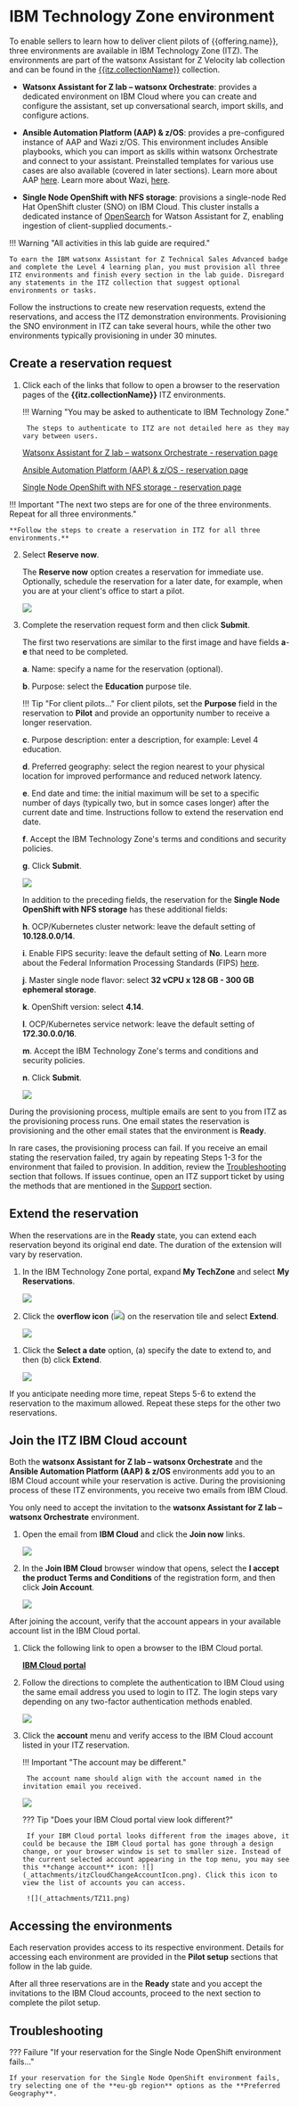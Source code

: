# IBM Technology Zone environment
To enable sellers to learn how to deliver client pilots of {{offering.name}}, three environments are available in IBM Technology Zone (ITZ). The environments are part of the watsonx Assistant for Z Velocity lab collection and can be found in the <a href="{{itz.collectionURL}}" target="_blank">{{itz.collectionName}}</a> collection.

- **Watsonx Assistant for Z lab – watsonx Orchestrate**: provides a dedicated environment on IBM Cloud where you can create and configure the assistant, set up conversational search, import skills, and configure actions.

- **Ansible Automation Platform (AAP) & z/OS**: provides a pre-configured instance of AAP and Wazi z/OS. This environment includes Ansible playbooks, which you can import as skills within watsonx Orchestrate and connect to your assistant. Preinstalled templates for various use cases are also available (covered in later sections). Learn more about AAP <a href="https://www.redhat.com/en/technologies/management/ansible" target="_blank">here</a>. Learn more about Wazi, <a href="https://www.ibm.com/cloud/wazi-as-a-service" target="_blank">here</a>.

- **Single Node OpenShift with NFS storage**: provisions a single-node Red Hat OpenShift cluster (SNO) on IBM Cloud. This cluster installs a dedicated instance of [OpenSearch](https://opensearch.org/) for Watson Assistant for Z, enabling ingestion of client-supplied documents.- 

!!! Warning "All activities in this lab guide are required."

    To earn the IBM watsonx Assistant for Z Technical Sales Advanced badge and complete the Level 4 learning plan, you must provision all three ITZ environments and finish every section in the lab guide. Disregard any statements in the ITZ collection that suggest optional environments or tasks.

Follow the instructions to create new reservation requests, extend the reservations, and access the ITZ demonstration environments. Provisioning the SNO environment in ITZ can take several hours, while the other two environments typically provisioning in under 30 minutes.

## Create a reservation request
1. Click each of the links that follow to open a browser to the reservation pages of the **{{itz.collectionName}}** ITZ environments.

    !!! Warning "You may be asked to authenticate to IBM Technology Zone."

        The steps to authenticate to ITZ are not detailed here as they may vary between users.

    <a href="{{itz.orchestrateEnv}}" target="_blank">Watsonx Assistant for Z lab – watsonx Orchestrate - reservation page</a>
    
    <a href="{{itz.aapEnv}}" target="_blank">Ansible Automation Platform (AAP) & z/OS - reservation page</a>
    
    <a href="{{itz.snoEnv}}" target="_blank">Single Node OpenShift with NFS storage - reservation page</a>

!!! Important "The next two steps are for one of the three environments. Repeat for all three environments."

    **Follow the steps to create a reservation in ITZ for all three environments.**

2. Select **Reserve now**.

    The **Reserve now** option creates a reservation for immediate use. Optionally, schedule the reservation for a later date, for example, when you are at your client's office to start a pilot.

    ![](_attachments/TZ1.png)

3. Complete the reservation request form and then click **Submit**.

    The first two reservations are similar to the first image and have fields **a**-**e** that need to be completed.

    **a**. Name: specify a name for the reservation (optional).

    **b**. Purpose: select the **Education** purpose tile.

    !!! Tip "For client pilots..."
        For client pilots, set the **Purpose** field in the reservation to **Pilot** and provide an opportunity number to receive a longer reservation.

    **c**. Purpose description: enter a description, for example: Level 4 education.

    **d**. Preferred geography: select the region nearest to your physical location for improved performance and reduced network latency.

    **e**. End date and time: the initial maximum will be set to a specific number of days (typically two, but in somce cases longer) after the current date and time. Instructions follow to extend the reservation end date.

    **f**. Accept the IBM Technology Zone's terms and conditions and security policies.

    **g**. Click **Submit**.

    ![](_attachments/TZ2.png)

    In addition to the preceding fields, the reservation for the **Single Node OpenShift with NFS storage** has these additional fields:

    **h**. OCP/Kubernetes cluster network: leave the default setting of **10.128.0.0/14**.

    **i**. Enable FIPS security: leave the default setting of **No**. Learn more about the Federal Information Processing Standards (FIPS) <a href="https://en.wikipedia.org/wiki/Federal_Information_Processing_Standards#:~:text=The%20Federal%20Information%20Processing%20Standards,States%20government%20agencies%20and%20contractors." target="_blank">here</a>.

    **j**. Master single node flavor: select **32 vCPU x 128 GB - 300 GB ephemeral storage**.

    **k**. OpenShift version: select **4.14**.

    **l**. OCP/Kubernetes service network: leave the default setting of **172.30.0.0/16**.
    
    **m**. Accept the IBM Technology Zone's terms and conditions and security policies.

    **n**. Click **Submit**.

    ![](_attachments/TZ3.png)

<div style="page-break-after: always;"></div>

During the provisioning process, multiple emails are sent to you from ITZ as the provisioning process runs. One email states the reservation is provisioning and the other email states that the environment is **Ready**.

In rare cases, the provisioning process can fail. If you receive an email stating the reservation failed, try again by repeating Steps 1-3 for the environment that failed to provision. In addition, review the [Troubleshooting](#troubleshooting) section that follows. If issues continue, open an ITZ support ticket by using the methods that are mentioned in the [Support](index.md#support) section.

## Extend the reservation
When the reservations are in the **Ready** state, you can extend each reservation beyond its original end date. The duration of the extension will vary by reservation. 

1. In the IBM Technology Zone portal, expand **My TechZone** and select **My Reservations**.

    ![](_attachments/TZ4.png)

2. Click the **overflow icon** (![](_attachments/overflowIcon.png)) on the reservation tile and select **Extend**.

    ![](_attachments/TZ5.png)
<div style="page-break-after: always;"></div>

1. Click the **Select a date** option, (a) specify the date to extend to, and then (b) click **Extend**.

    ![](_attachments/TZ6.png)

If you anticipate needing more time, repeat Steps 5-6 to extend the reservation to the maximum allowed. Repeat these steps for the other two reservations.
<div style="page-break-after: always;"></div>

## Join the ITZ IBM Cloud account
Both the **watsonx Assistant for Z lab – watsonx Orchestrate** and the **Ansible Automation Platform (AAP) & z/OS** environments add you to an IBM Cloud account while your reservation is active. During the provisioning process of these ITZ environments, you receive two emails from IBM Cloud. 

You only need to accept the invitation to the **watsonx Assistant for Z lab – watsonx Orchestrate** environment.

1. Open the email from **IBM Cloud** and click the **Join now** links.

    ![](_attachments/TZ7.png)

2. In the **Join IBM Cloud** browser window that opens, select the **I accept the product Terms and Conditions** of the registration form, and then click **Join Account**.

    ![](_attachments/TZ8.png)

After joining the account, verify that the account appears in your available account list in the IBM Cloud portal.

1. Click the following link to open a browser to the IBM Cloud portal.

    <a href="https://cloud.ibm.com/" target="_blank">**IBM Cloud portal**</a>
    
2. Follow the directions to complete the authentication to IBM Cloud using the same email address you used to login to ITZ. The login steps vary depending on any two-factor authentication methods enabled. 

    ![](_attachments/TZ9.png)

3. Click the **account** menu and verify access to the IBM Cloud account listed in your ITZ reservation.

    !!! Important "The account may be different."

        The account name should align with the account named in the invitation email you received. 

    ![](_attachments/TZ10.png)

    ??? Tip "Does your IBM Cloud portal view look different?"

        If your IBM Cloud portal looks different from the images above, it could be because the IBM Cloud portal has gone through a design change, or your browser window is set to smaller size. Instead of the current selected account appearing in the top menu, you may see this **change account** icon: ![](_attachments/itzCloudChangeAccountIcon.png). Click this icon to view the list of accounts you can access.

        ![](_attachments/TZ11.png)

## Accessing the environments
Each reservation provides access to its respective environment. Details for accessing each environment are provided in the **Pilot setup** sections that follow in the lab guide.

After all three reservations are in the **Ready** state and you accept the invitations to the IBM Cloud accounts, proceed to the next section to complete the pilot setup.

## Troubleshooting
??? Failure "If your reservation for the Single Node OpenShift environment fails..."

    If your reservation for the Single Node OpenShift environment fails, try selecting one of the **eu-gb region** options as the **Preferred Geography**. 